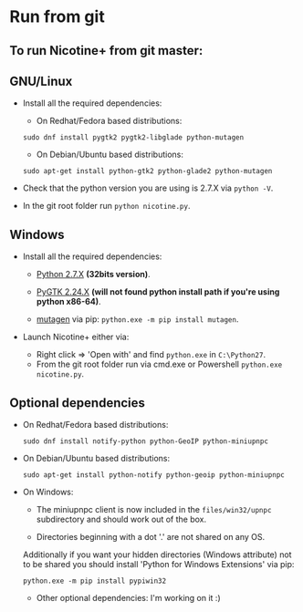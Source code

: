 # Run from git

## To run Nicotine+ from git master:

## GNU/Linux

* Install all the required dependencies:

    * On Redhat/Fedora based distributions:

    `sudo dnf install pygtk2 pygtk2-libglade python-mutagen`

    * On Debian/Ubuntu based distributions:

    `sudo apt-get install python-gtk2 python-glade2 python-mutagen`

* Check that the python version you are using is 2.7.X via `python -V`.

* In the git root folder run `python nicotine.py`.

## Windows

* Install all the required dependencies:

    * [Python 2.7.X](https://www.python.org/downloads/windows/) **(32bits version)**.

    * [PyGTK 2.24.X](http://ftp.gnome.org/pub/GNOME/binaries/win32/pygtk/2.24/) **(will not found python install path if you're using python x86-64)**.

    * [mutagen](https://github.com/quodlibet/mutagen) via pip: `python.exe -m pip install mutagen`.


* Launch Nicotine+ either via:

    * Right click =>  'Open with' and find `python.exe` in `C:\Python27`.
    * From the git root folder run via cmd.exe or Powershell `python.exe nicotine.py`.

## Optional dependencies

* On Redhat/Fedora based distributions:

    `sudo dnf install notify-python python-GeoIP python-miniupnpc`


* On Debian/Ubuntu based distributions:

    `sudo apt-get install python-notify python-geoip python-miniupnpc`


* On Windows:

    * The miniupnpc client is now included in the `files/win32/upnpc` subdirectory and should work out of the box.

    * Directories beginning with a dot '.' are not shared on any OS.

    Additionally if you want your hidden directories (Windows attribute) not to be shared you should install 'Python for Windows Extensions' via pip:

    `python.exe -m pip install pypiwin32`
    * Other optional dependencies: I'm working on it :)
